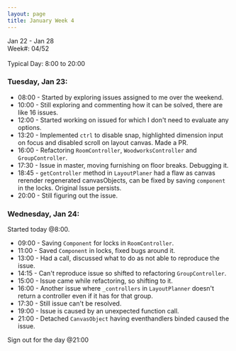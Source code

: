 ```yaml
---
layout: page
title: January Week 4
---
```


Jan 22 - Jan 28<br>
Week#: 04/52<br><br>
Typical Day: 8:00 to 20:00<br>

### Tuesday, Jan 23:

- 08:00 - Started by exploring issues assigned to me over the weekend.
- 10:00 - Still exploring and commenting how it can be solved, there are like 16 issues.
- 12:00 - Started working on issued for which I don't need to evaluate any options.
- 13:20 - Implemented `ctrl` to disable snap, highlighted dimension input on focus and disabled scroll on layout canvas. Made a PR.
- 16:00 - Refactoring `RoomController`, `WoodworksController` and `GroupController`.
- 17:30 - Issue in master, moving furnishing on floor breaks. Debugging it.
- 18:45 - `getController` method in `LayoutPlaner` had a flaw as canvas rerender regenerated canvasObjects, can be fixed by saving `component` in the locks. Original Issue persists.
- 20:00 - Still figuring out the issue.

### Wednesday, Jan 24:

Started today @8:00.

- 09:00 - Saving `Component` for locks in `RoomController`.
- 11:00 - Saved `Component` in locks, fixed bugs around it.
- 13:00 - Had a call, discussed what to do as not able to reproduce the issue.
- 14:15 - Can't reproduce issue so shifted to refactoring `GroupController`.
- 15:00 - Issue came while refactoring, so shifting to it.
- 16:00 - Another issue where `_controllers` in `LayoutPlanner` doesn't return a controller even if it has for that group.
- 17:30 - Still issue can't be resolved.
- 19:00 - Issue is caused by an unexpected function call.
- 21:00 - Detached `CanvasObject` having eventhandlers binded caused the issue.

Sign out for the day @21:00